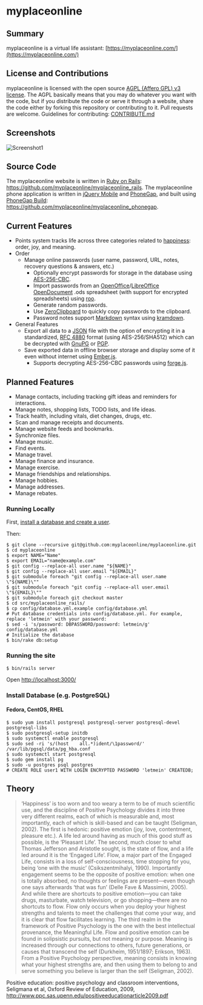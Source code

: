 # myplaceonline

## Summary

myplaceonline is a virtual life assistant: [https://myplaceonline.com/](https://myplaceonline.com/)

## License and Contributions

myplaceonline is licensed with the open source [AGPL (Affero GPL) v3 license](LICENSE). The AGPL basically means that you may do whatever you want with the code, but if you distribute the code or serve it through a website, share the code either by forking this repository or contributing to it. Pull requests are welcome. Guidelines for contributing: [CONTRIBUTE.md](CONTRIBUTE.md)

## Screenshots

![Screenshot1](https://raw.githubusercontent.com/myplaceonline/myplaceonline_rails/master/app/assets/images/screenshot1.png)

## Source Code

The myplaceonline website is written in
[Ruby on Rails](http://rubyonrails.org/): https://github.com/myplaceonline/myplaceonline_rails.
The myplaceonline phone application
is written in [jQuery Mobile](http://jquerymobile.com/) and
[PhoneGap](http://phonegap.com/), and built using
[PhoneGap Build](https://build.phonegap.com/): https://github.com/myplaceonline/myplaceonline_phonegap.

## Current Features

* Points system tracks life across three categories related to [happiness](#theory): order, joy, and meaning.
* Order
  * Manage online passwords (user name, password, URL, notes, recovery questions & answers, etc.)
    * Optionally encrypt passwords for storage in the database using [AES-256-CBC](http://en.wikipedia.org/wiki/Advanced_Encryption_Standard).
    * Import passwords from an [OpenOffice](https://www.openoffice.org/)/[LibreOffice](https://www.libreoffice.org/) [OpenDocument](http://en.wikipedia.org/wiki/OpenDocument) .ods spreadsheet (with support for encrypted spreadsheets) using [roo](https://github.com/roo-rb/roo).
    * Generate random passwords.
    * Use [ZeroClipboard](https://github.com/zeroclipboard/zeroclipboard) to quickly copy passwords to the clipboard.
    * Password notes support [Markdown](http://daringfireball.net/projects/markdown/syntax) syntax using [kramdown](https://github.com/gettalong/kramdown).
* General Features
  * Export all data to a [JSON](https://en.wikipedia.org/wiki/JSON) file with the option of encrypting it in a standardized, [RFC 4880](https://tools.ietf.org/html/rfc4880) format (using AES-256/SHA512) which can be decrypted with [GnuPG](https://www.gnupg.org/) or [PGP](http://www.symantec.com/encryption/).
  * Save exported data in offline browser storage and display some of it even without internet using [Ember.js](http://emberjs.com/).
    * Supports decrypting AES-256-CBC passwords using [forge.js](https://github.com/digitalbazaar/forge).

## Planned Features

* Manage contacts, including tracking gift ideas and reminders for interactions.
* Manage notes, shopping lists, TODO lists, and life ideas.
* Track health, including vitals, diet changes, drugs, etc.
* Scan and manage receipts and documents.
* Manage website feeds and bookmarks.
* Synchronize files.
* Manage music.
* Find events.
* Manage travel.
* Manage finance and insurance.
* Manage exercise.
* Manage friendships and relationships.
* Manage hobbies.
* Manage addresses.
* Manage rebates.

### Running Locally

First, [install a database and create a user](#installdb).

Then:

```
$ git clone --recursive git@github.com:myplaceonline/myplaceonline.git
$ cd myplaceonline
$ export NAME="Name"
$ export EMAIL="name@example.com"
$ git config --replace-all user.name "${NAME}"
$ git config --replace-all user.email "${EMAIL}"
$ git submodule foreach "git config --replace-all user.name \"${NAME}\""
$ git submodule foreach "git config --replace-all user.email \"${EMAIL}\""
$ git submodule foreach git checkout master
$ cd src/myplaceonline_rails/
$ cp config/database.yml.example config/database.yml
# Put database credentials into config/database.yml. For example, replace 'letmein' with your password:
$ sed -i 's/password: DBPASSWORD/password: letmein/g' config/database.yml
# Initialize the database
$ bin/rake db:setup
```

### Running the site

```
$ bin/rails server
```

Open [http://localhost:3000/](http://localhost:3000/)

### <a name="installdb"></a>Install Database (e.g. PostgreSQL)

#### Fedora, CentOS, RHEL

```
$ sudo yum install postgresql postgresql-server postgresql-devel postgresql-libs
$ sudo postgresql-setup initdb
$ sudo systemctl enable postgresql
$ sudo sed -ri 's/(host    all.*)ident/\1password/' /var/lib/pgsql/data/pg_hba.conf
$ sudo systemctl start postgresql
$ sudo gem install pg
$ sudo -u postgres psql postgres
# CREATE ROLE user1 WITH LOGIN ENCRYPTED PASSWORD 'letmein' CREATEDB;
```

## <a name="theory"></a>Theory

> ‘Happiness’ is too worn and too weary a term to be of much scientific use, and the discipline of Positive Psychology divides it into three very different realms, each of which is measurable and, most importantly, each of which is skill-based and can be taught (Seligman, 2002). The first is hedonic: positive emotion (joy, love, contentment, pleasure etc.). A life led around having as much of this good stuff as possible, is the ‘Pleasant Life’. The second, much closer to what Thomas Jefferson and Aristotle sought, is the state of flow, and a life led around it is the ‘Engaged Life’. Flow, a major part of the Engaged Life, consists in a loss of self-consciousness, time stopping for you, being ‘one with the music’ (Csikszentmihalyi, 1990). Importantly engagement seems to be the opposite of positive emotion: when one is totally absorbed, no thoughts or feelings are present—even though one says afterwards ‘that was fun’ (Delle Fave & Massimini, 2005). And while there are shortcuts to positive emotion—you can take drugs, masturbate, watch television, or go shopping—there are no shortcuts to flow. Flow only occurs when you deploy your highest strengths and talents to meet the challenges that come your way, and it is clear that flow facilitates learning. The third realm in the framework of Positive Psychology is the one with the best intellectual provenance, the Meaningful Life. Flow and positive emotion can be found in solipsistic pursuits, but not meaning or purpose. Meaning is increased through our connections to others, future generations, or causes that transcend the self (Durkheim, 1951/1897; Erikson, 1963). From a Positive Psychology perspective, meaning consists in knowing what your highest strengths are, and then using them to belong to and serve something you believe is larger than the self (Seligman, 2002).

Positive education: positive psychology and classroom interventions, Seligmana et al, Oxford Review of Education, 2009, http://www.ppc.sas.upenn.edu/positiveeducationarticle2009.pdf